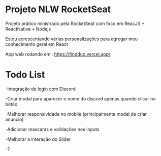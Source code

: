 # Projeto NLW RocketSeat

Projeto prático ministrado pela RocketSeat com foco em ReacJS + ReactNative + Nodejs

Estou acrescentando várias personalizações para agregar meu conhecimento geral em React

App web rodando em : https://findduo.vercel.app/


# Todo List

-Integração de login com Discord

-Criar modal para aparecer o nome do discord apenas quando clicar no botão

-Melhorar responsividade no mobile (principalmente modal de criar anuncio)

-Adicionar mascaras e validações nos inputs

-Melhorar a interação do Slider

-?
